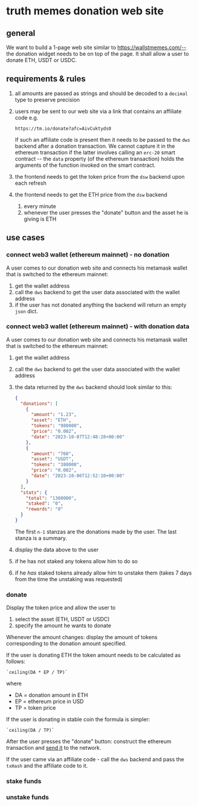 # truth memes donation web site

## general

We want to build a 1-page web site similar to https://wallstmemes.com/-- the donation widget needs to be on top of the page. It shall allow a user to donate ETH, USDT or USDC.

## requirements & rules
1. all amounts are passed as strings and should be decoded to a `decimal` type to preserve precision
1. users may be sent to our web site via a link that contains an affiliate code e.g.

    ```https://tm.io/donate?afc=AivCuktyds0```

    If such an affiliate code is present then it needs to be passed to the `dws` backend after a donation transaction. We cannot capture it in the ethereum transaction if the latter involves calling an `erc-20` smart contract -- the `data` property (of the ethereum transaction) holds the arguments of the function invoked on the smart contract.

1. the frontend needs to get the token price from the `dsw` backend upon each refresh

1. the frontend needs to get the ETH price from the `dsw` backend
    1. every minute
    1. whenever the user presses the "donate" button and the asset he is giving is ETH

## use cases

### connect web3 wallet (ethereum mainnet) - no donation

A user comes to our donation web site and connects his metamask wallet that is switched to the ethereum mainnet:
1. get the wallet address
1. call the `dws` backend to get the user data associated with the wallet address
1. if the user has not donated anything the backend will return an empty `json` dict.

### connect web3 wallet (ethereum mainnet) - with donation data
A user comes to our donation web site and connects his metamask wallet that is switched to the ethereum mainnet:
1. get the wallet address
1. call the `dws` backend to get the user data associated with the wallet address
1. the data returned by the `dws` backend should look similar to this:

    ```json
    {
      "donations": [
        {
          "amount": "1.23",
          "asset": "ETH",
          "tokens": "980000",
          "price": "0.002",
          "date": "2023-10-07T12:48:28+00:00"
        },
        {
          "amount": "760",
          "asset": "USDT",
          "tokens": "380000",
          "price": "0.002",
          "date": "2023-10-06T12:52:10+00:00"
        }
      ],
      "stats": {
        "total": "1360000",
        "staked": "0",
        "rewards": "0"
      }
    }
    ```

    The first `n-1` stanzas are the donations made by the user. The last stanza is a summary.

1. display the data above to the user
1. if he has not staked any tokens allow him to do so
1. if he _has_ staked tokens already allow him to unstake them (takes 7 days from the time the unstaking was requested)

### donate

Display the token price and allow the user to
1. select the asset (ETH, USDT or USDC)
1. specify the amount he wants to donate

Whenever the amount changes: display the amount of tokens corresponding to the donation amount specified.

If the user is donating ETH the token amount needs to be calculated as follows:

    `ceiling(DA * EP / TP)`

where
- DA = donation amount in ETH
- EP = ethereum price in USD
- TP = token price

If the user is donating in stable coin the formula is simpler:

    `ceiling(DA / TP)`

After the user presses the "donate" button: construct the ethereum transaction and [send it](https://docs.metamask.io/wallet/how-to/send-transactions/) to the network.

If the user came via an affiliate code - call the `dws` backend and pass the `txHash` and the affiliate code to it.

### stake funds

### unstake funds
